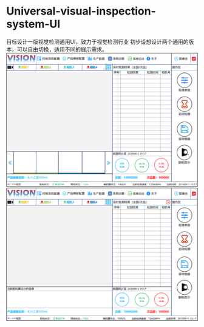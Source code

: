 # Universal-visual-inspection-system-UI
目标设计一版视觉检测通用UI，致力于视觉检测行业
初步设想设计两个通用的版本，可以自由切换，适用不同的展示需求。
![VERSION1](/img_storage/version1.png)
![VERSION2](/img_storage/version2.png)
